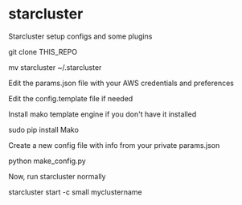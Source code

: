 starcluster
===========

Starcluster setup configs and some plugins

git clone THIS_REPO

mv starcluster ~/.starcluster

Edit the params.json file with your AWS credentials and preferences

Edit the config.template file if needed

Install mako template engine if you don't have it installed

sudo pip install Mako

Create a new config file with info from your private params.json

python make_config.py

Now, run starcluster normally 

starcluster start -c small myclustername
